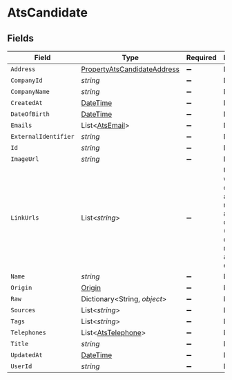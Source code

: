 # AtsCandidate


## Fields

| Field                                                                                                                | Type                                                                                                                 | Required                                                                                                             | Description                                                                                                          |
| -------------------------------------------------------------------------------------------------------------------- | -------------------------------------------------------------------------------------------------------------------- | -------------------------------------------------------------------------------------------------------------------- | -------------------------------------------------------------------------------------------------------------------- |
| `Address`                                                                                                            | [PropertyAtsCandidateAddress](../../Models/Components/PropertyAtsCandidateAddress.md)                                | :heavy_minus_sign:                                                                                                   | N/A                                                                                                                  |
| `CompanyId`                                                                                                          | *string*                                                                                                             | :heavy_minus_sign:                                                                                                   | N/A                                                                                                                  |
| `CompanyName`                                                                                                        | *string*                                                                                                             | :heavy_minus_sign:                                                                                                   | N/A                                                                                                                  |
| `CreatedAt`                                                                                                          | [DateTime](https://learn.microsoft.com/en-us/dotnet/api/system.datetime?view=net-5.0)                                | :heavy_minus_sign:                                                                                                   | N/A                                                                                                                  |
| `DateOfBirth`                                                                                                        | [DateTime](https://learn.microsoft.com/en-us/dotnet/api/system.datetime?view=net-5.0)                                | :heavy_minus_sign:                                                                                                   | N/A                                                                                                                  |
| `Emails`                                                                                                             | List<[AtsEmail](../../Models/Components/AtsEmail.md)>                                                                | :heavy_minus_sign:                                                                                                   | N/A                                                                                                                  |
| `ExternalIdentifier`                                                                                                 | *string*                                                                                                             | :heavy_minus_sign:                                                                                                   | N/A                                                                                                                  |
| `Id`                                                                                                                 | *string*                                                                                                             | :heavy_minus_sign:                                                                                                   | N/A                                                                                                                  |
| `ImageUrl`                                                                                                           | *string*                                                                                                             | :heavy_minus_sign:                                                                                                   | N/A                                                                                                                  |
| `LinkUrls`                                                                                                           | List<*string*>                                                                                                       | :heavy_minus_sign:                                                                                                   | URLs for web pages containing additional material about the candidate (LinkedIn, other social media, articles, etc.) |
| `Name`                                                                                                               | *string*                                                                                                             | :heavy_minus_sign:                                                                                                   | N/A                                                                                                                  |
| `Origin`                                                                                                             | [Origin](../../Models/Components/Origin.md)                                                                          | :heavy_minus_sign:                                                                                                   | N/A                                                                                                                  |
| `Raw`                                                                                                                | Dictionary<String, *object*>                                                                                         | :heavy_minus_sign:                                                                                                   | N/A                                                                                                                  |
| `Sources`                                                                                                            | List<*string*>                                                                                                       | :heavy_minus_sign:                                                                                                   | N/A                                                                                                                  |
| `Tags`                                                                                                               | List<*string*>                                                                                                       | :heavy_minus_sign:                                                                                                   | N/A                                                                                                                  |
| `Telephones`                                                                                                         | List<[AtsTelephone](../../Models/Components/AtsTelephone.md)>                                                        | :heavy_minus_sign:                                                                                                   | N/A                                                                                                                  |
| `Title`                                                                                                              | *string*                                                                                                             | :heavy_minus_sign:                                                                                                   | N/A                                                                                                                  |
| `UpdatedAt`                                                                                                          | [DateTime](https://learn.microsoft.com/en-us/dotnet/api/system.datetime?view=net-5.0)                                | :heavy_minus_sign:                                                                                                   | N/A                                                                                                                  |
| `UserId`                                                                                                             | *string*                                                                                                             | :heavy_minus_sign:                                                                                                   | N/A                                                                                                                  |